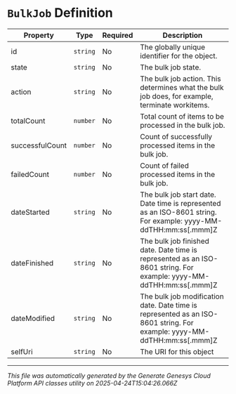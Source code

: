 # `BulkJob` Definition

| Property | Type | Required | Description |
|----------|------|----------|-------------|
| id | `string` | No | The globally unique identifier for the object. |
| state | `string` | No | The bulk job state. |
| action | `string` | No | The bulk job action. This determines what the bulk job does, for example, terminate workitems. |
| totalCount | `number` | No | Total count of items to be processed in the bulk job. |
| successfulCount | `number` | No | Count of successfully processed items in the bulk job. |
| failedCount | `number` | No | Count of failed processed items in the bulk job. |
| dateStarted | `string` | No | The bulk job start date. Date time is represented as an ISO-8601 string. For example: yyyy-MM-ddTHH:mm:ss[.mmm]Z |
| dateFinished | `string` | No | The bulk job finished date. Date time is represented as an ISO-8601 string. For example: yyyy-MM-ddTHH:mm:ss[.mmm]Z |
| dateModified | `string` | No | The bulk job modification date. Date time is represented as an ISO-8601 string. For example: yyyy-MM-ddTHH:mm:ss[.mmm]Z |
| selfUri | `string` | No | The URI for this object |

---

*This file was automatically generated by the Generate Genesys Cloud Platform API classes utility on 2025-04-24T15:04:26.066Z*